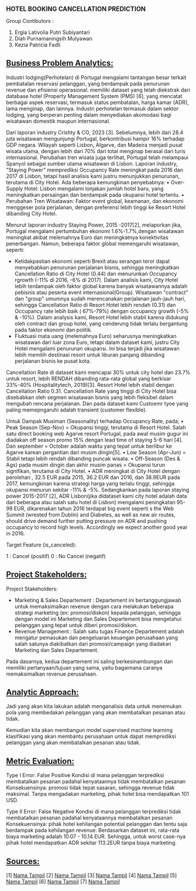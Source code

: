 **<big> HOTEL BOOKING CANCELLATION PREDICTION </big>**

Group Contibutors :
1. Ergia Lativolia Putri Subiyantari
2. Diah Purnamaningsih Mulyawan
3. Kezia Patricia Fadli

## [Business Problem Analytics:](https://example.com)
Industri lodging(Perhotelan) di Portugal mengalami tantangan besar terkait pembatalan reservasi pelanggan, yang berdampak pada penurunan revenue dan efisiensi operasional. memiliki dataset yang telah diekstrak dari database hotel (Property Management System (PMS) [6], yang mencatat berbagai aspek reservasi, termasuk status pembatalan, harga kamar (ADR), lama menginap, dan lainnya. 
Industri perhotelan termasuk dalam sektor lodging, yang berperan penting dalam menyediakan akomodasi bagi wisatawan domestik maupun internasional. 

Dari laporan industry Crishty & CO, 2023 [3]. Sebelumnya, lebih dari 28.4 juta wisatawan mengunjungi Portugal, berkontribusi hampir 16% terhadap GDP negara. 
Wilayah seperti Lisbon, Algarve, dan Madeira menjadi pusat wisata utama, dengan lebih dari 70% dari total menginap berasal dari turis internasional. 
Perubahan tren wisata juga terlihat, Portugal telah melampaui Spanyol sebagai sumber utama wisatawan di Lisbon. 
Laporan industry, "Staying Power”  memprediksi Occupancy Rate meningkat pada 2016 dan 2017 di Lisbon, tetapi hasil analisis kami justru menunjukkan penurunan, terutama di City Hotel. 
Ada beberapa kemungkinan penyebabnya:
•	Over-Supply Hotel: Lisbon mengalami lonjakan jumlah hotel baru, yang meningkatkan persaingan dan berdampak pada okupansi hotel tertentu.
•	Perubahan Tren Wisatawan: Faktor event global, keamanan, dan ekonomi menggeser pola perjalanan, dengan preferensi lebih tinggi ke Resort Hotel dibanding City Hotel.

Menurut laporan industry Staying Power, 2015 -2017[2], melaporkan jika, Portugal mengalami pertumbuhan ekonomi 1.6%-1.7%,dengan wisatawan meningkat akibat melemahnya Euro dan meningkatnya konektivitas penerbangan. 
Namun, beberapa faktor global memengaruhi wisatawan, seperti: 
- Ketidakpastian ekonomi seperti Brexit atau serangan teror dapat menyebabkan penurunan perjalanan bisnis, sehingga meningkatkan Cancellation Ratio di City Hotel (0.44) dan menurunkan Occupancy rgrowth (-11% di 2016, -6% di 2017).
  Dalam analisis kami, City Hotel lebih terdampak oleh faktor global karena banyak wisatawannya adalah pebisnis atau peserta event internasional(Group).
  Wisatawan "contract" dan "group" umumnya sudah merencanakan perjalanan jauh-jauh hari,
  sehingga Cancellation Ratio di Resort Hotel lebih rendah (0.31) dan Occupancy rate lebih baik ( 67%-79%) dengan occupancy growth (-5% &  -10%).
  Dalam analysis kami, Resort Hotel lebih stabil karena didukung oleh contract dan group hotel, yang cenderung tidak terlalu bergantung pada faktor ekonomi dan politik. 
-	Fluktuasi mata uang (melemahnya Euro) seharusnya meningkatkan wisatawan dari luar zona Euro, tetapi dalam dataset kami, justru City Hotel mengalami penurunan okupansi.
  Ini bisa terjadi jika wisatawan lebih memilih destinasi resort untuk liburan panjang dibanding perjalanan bisnis ke pusat kota. 

Cancellation Rate di dataset kami mencapai 30% untuk city hotel dan 23.7% untuk resort, lebih RENDAH dibanding rata-rata global yang berkisar 33%-40% (Hospitalitytech, 2019)[3]. 
Resort Hotel lebih stabil dengan Cancellation Ratio 0.31. Cancellation Rate yang tinggi di City Hotel bisa disebabkan oleh segmen wisatawan bisnis yang lebih fleksibel dalam mengubah rencana perjalanan. 
Dan pada dataset kami Custoemr tyoe yang paling memepngaruhi adalah transient (customer flexible).

Untuk Dampak Musiman (Seasonality) terhadap Occupancy Rate, pada;
•	Peak Season (Sep-Nov) = Okupansi tinggi, terutama di Resort Hotel. Salah satu direct booking web Agarve resort Portugal, 
pada awal musim gugur ini diadakan off season promo 15% dengan lead time of staying 5-6 hari [4]. 
Dan september = October adalah waktu yang tepat untuk berlibur ke Agarve karean pergantian dari musim dingin[5].
•	Low Season (Apr-Jun) = Stabil tetapi lebih rendah dibanding puncak wisata.
•	Off-Season (Des & Ags) pada musim dingin dan akhir musim panas = Okupansi turun signifikan, terutama di City Hotel.
•	ADR meningkat di City Hotel dengan perolehan , 32.5 EUR pada 2015, 36.2 EUR dan 2016, dan 38.9EUR pada 2017, kemungkinan karena strategi harga yang terlalu tinggi, sehingga okupansi menurun sekitar -11% & -5%. Sedangkankan pada laporan staying power 2015-2017 [2], ADR Lisbon(jika didataset kami city hotel adalah data dari beberapa atau salah satu hotel di Lisbon)
mengalami peningkatan 95-99 EUR, dikarenakan tahun 2016 terdapat big event seperti s the Web Summit (wrested from Dublin) and Diabetes, as well as new air routes,
should drive demand further putting pressure on ADR and pushing occupancy to record high levels. Accordingly we expect another good year in 2016. 

Target Feature (is_canceled):

1 : Cancel (positif)
0 : No Cancel (negatif)

## [Project Stakeholders:](https://example.com)
Project Stakeholders:
- Marketing & Sales Departement : Departement ini bertanggungjawab untuk memaksimalkan revenue dengan cara melakukan beberapa strategi marketing (ex: promosi/diskon) kepada pelanggan, sehingga dengan model ini Marketing dan Sales Departement bisa mengetahui pelanggan yang tepat untuk diberi promosi/diskon.
- Revenue Management : Salah satu tugas Finance Departement adalah mengatur pemasukan dan pengeluaran keuangan perusahaan yang salah satunya diakibatkan dari promosi/campaign yang diadakan Marketing dan Sales Departement.

Pada dasarnya, kedua departement ini saling berkesinambungan dan memiliki pertanyaan/tujuan yang sama, yaitu bagaimana caranya memaksimalkan revenue perusahaan.

## [Analytic Approach:](https://example.com)
Jadi yang akan kita lakukan adalah menganalisis data untuk menemukan pola yang membedakan pelanggan yang akan membatalkan pesanan atau tidak.

Kemudian kita akan membangun model supervised machine learning klasifikasi yang akan membantu perusahaan untuk dapat memprediksi pelanggan yang akan membatalkan pesanan atau tidak.

## [Metric Evaluation:](https://example.com)
Type I Error: False Positive Kondisi di mana pelanggan terprediksi membatalkan pesanan padahal kenyataannya tidak membatalkan pesanan Konsekuensinya: promosi tidak tepat sasaran, sehingga revenue tidak maksimal. Tanpa mengadakan marketing, pihak hotel bisa mendapatkan 101 USD.

Type II Error: False Negative Kondisi di mana pelanggan terprediksi tidak membatalkan pesanan padahal kenyataannya membatalkan pesanan Konsekuensinya: pihak hotel kehilangan potential pelanggan dan tentu saja berdampak pada kehilangan revenue. Berdasarkan dataset ini, rata-rata biaya marketing adalah 10.07 - 10.14 EUR. Sehingga, untuk worst case-nya pihak hotel mendapatkan ADR sekitar 113.2EUR tanpa biaya marketing.

## [Sources:](https://example.com)

[1] [Nama Tampil]([https://example.com](https://assets-eu-01.kc-usercontent.com/6bb3df3c-b648-01ae-2357-22fa5c7d5f19/93b732c7-e612-4890-88f4-31d2996a52eb/Portugal%20Hotel%20Market%20Performance%202023))
[2] [Nama Tampil](https://www.pwc.ch/en/publications/2016/european-cities-hotel-forecast-2016-2017.pdf)
[3] [Nama Tampil](https://hospitalitytech.com/global-cancellation-rate-hotel-reservations-reaches-40-average) 
[4] [Nama Tampil](https://algarveresorts.net/en/promocoes/ver/6)
[5] [Nama Tampil](https://myportugalholiday.com/portugal-guides/portugal-september.html#google_vignette)
[6] [Nama Tampil](https://www.sciencedirect.com/science/article/pii/S2352340918315191) 
[7] [Nama Tampil](https://www.bdc.ca/en/articles-tools/marketing-sales-export/marketing/what-average-marketing-budget-for-small-business#:~:text=1.-,Start%20by%20researching%20your%20industry,%E2%80%94between%205%20and%2010%25.)
